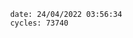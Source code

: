 

                date: 24/04/2022 03:56:34
                cycles: 73740

                         